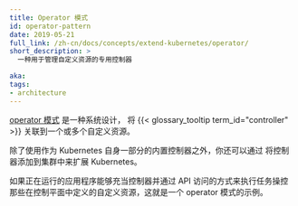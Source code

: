 ```yaml
---
title: Operator 模式
id: operator-pattern
date: 2019-05-21
full_link: /zh-cn/docs/concepts/extend-kubernetes/operator/
short_description: >
  一种用于管理自定义资源的专用控制器

aka:
tags:
- architecture
---
```


<!--
title: Operator pattern
id: operator-pattern
date: 2019-05-21
full_link: /docs/concepts/extend-kubernetes/operator/
short_description: >
  A specialized controller used to manage a custom resource

aka:
tags:
- architecture
-->
<!--
The [operator pattern](/docs/concepts/extend-kubernetes/operator/) is a system
design that links a {{< glossary_tooltip term_id="controller" >}} to one or more custom
resources.
-->
[operator 模式](/zh-cn/docs/concepts/extend-kubernetes/operator/) 是一种系统设计， 
将 {{< glossary_tooltip term_id="controller" >}} 关联到一个或多个自定义资源。
<!--more-->

<!--
You can extend Kubernetes by adding controllers to your cluster, beyond the built-in
controllers that come as part of Kubernetes itself.

If a running application acts as a controller and has API access to carry out tasks
against a custom resource that's defined in the control plane, that's an example of
the Operator pattern.
-->
除了使用作为 Kubernetes 自身一部分的内置控制器之外，你还可以通过
将控制器添加到集群中来扩展 Kubernetes。

如果正在运行的应用程序能够充当控制器并通过 API 访问的方式来执行任务操控
那些在控制平面中定义的自定义资源，这就是一个 operator 模式的示例。

